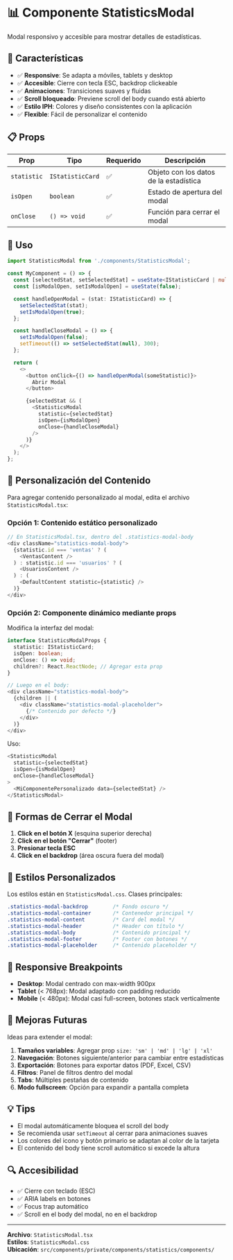 # 📊 Componente StatisticsModal

Modal responsivo y accesible para mostrar detalles de estadísticas.

## 🎯 Características

- ✅ **Responsive**: Se adapta a móviles, tablets y desktop
- ✅ **Accesible**: Cierre con tecla ESC, backdrop clickeable
- ✅ **Animaciones**: Transiciones suaves y fluidas
- ✅ **Scroll bloqueado**: Previene scroll del body cuando está abierto
- ✅ **Estilo IPH**: Colores y diseño consistentes con la aplicación
- ✅ **Flexible**: Fácil de personalizar el contenido

## 📋 Props

| Prop | Tipo | Requerido | Descripción |
|------|------|-----------|-------------|
| `statistic` | `IStatisticCard` | ✅ | Objeto con los datos de la estadística |
| `isOpen` | `boolean` | ✅ | Estado de apertura del modal |
| `onClose` | `() => void` | ✅ | Función para cerrar el modal |

## 🔧 Uso

```typescript
import StatisticsModal from './components/StatisticsModal';

const MyComponent = () => {
  const [selectedStat, setSelectedStat] = useState<IStatisticCard | null>(null);
  const [isModalOpen, setIsModalOpen] = useState(false);

  const handleOpenModal = (stat: IStatisticCard) => {
    setSelectedStat(stat);
    setIsModalOpen(true);
  };

  const handleCloseModal = () => {
    setIsModalOpen(false);
    setTimeout(() => setSelectedStat(null), 300);
  };

  return (
    <>
      <button onClick={() => handleOpenModal(someStatistic)}>
        Abrir Modal
      </button>

      {selectedStat && (
        <StatisticsModal
          statistic={selectedStat}
          isOpen={isModalOpen}
          onClose={handleCloseModal}
        />
      )}
    </>
  );
};
```

## 🎨 Personalización del Contenido

Para agregar contenido personalizado al modal, edita el archivo `StatisticsModal.tsx`:

### Opción 1: Contenido estático personalizado

```typescript
// En StatisticsModal.tsx, dentro del .statistics-modal-body
<div className="statistics-modal-body">
  {statistic.id === 'ventas' ? (
    <VentasContent />
  ) : statistic.id === 'usuarios' ? (
    <UsuariosContent />
  ) : (
    <DefaultContent statistic={statistic} />
  )}
</div>
```

### Opción 2: Componente dinámico mediante props

Modifica la interfaz del modal:

```typescript
interface StatisticsModalProps {
  statistic: IStatisticCard;
  isOpen: boolean;
  onClose: () => void;
  children?: React.ReactNode; // Agregar esta prop
}

// Luego en el body:
<div className="statistics-modal-body">
  {children || (
    <div className="statistics-modal-placeholder">
      {/* Contenido por defecto */}
    </div>
  )}
</div>
```

Uso:

```typescript
<StatisticsModal
  statistic={selectedStat}
  isOpen={isModalOpen}
  onClose={handleCloseModal}
>
  <MiComponentePersonalizado data={selectedStat} />
</StatisticsModal>
```

## 🎯 Formas de Cerrar el Modal

1. **Click en el botón X** (esquina superior derecha)
2. **Click en el botón "Cerrar"** (footer)
3. **Presionar tecla ESC**
4. **Click en el backdrop** (área oscura fuera del modal)

## 🎨 Estilos Personalizados

Los estilos están en `StatisticsModal.css`. Clases principales:

```css
.statistics-modal-backdrop        /* Fondo oscuro */
.statistics-modal-container       /* Contenedor principal */
.statistics-modal-content         /* Card del modal */
.statistics-modal-header          /* Header con título */
.statistics-modal-body            /* Contenido principal */
.statistics-modal-footer          /* Footer con botones */
.statistics-modal-placeholder     /* Contenido placeholder */
```

## 📱 Responsive Breakpoints

- **Desktop**: Modal centrado con max-width 900px
- **Tablet** (< 768px): Modal adaptado con padding reducido
- **Mobile** (< 480px): Modal casi full-screen, botones stack verticalmente

## 🚀 Mejoras Futuras

Ideas para extender el modal:

1. **Tamaños variables**: Agregar prop `size: 'sm' | 'md' | 'lg' | 'xl'`
2. **Navegación**: Botones siguiente/anterior para cambiar entre estadísticas
3. **Exportación**: Botones para exportar datos (PDF, Excel, CSV)
4. **Filtros**: Panel de filtros dentro del modal
5. **Tabs**: Múltiples pestañas de contenido
6. **Modo fullscreen**: Opción para expandir a pantalla completa

## 💡 Tips

- El modal automáticamente bloquea el scroll del body
- Se recomienda usar `setTimeout` al cerrar para animaciones suaves
- Los colores del icono y botón primario se adaptan al color de la tarjeta
- El contenido del body tiene scroll automático si excede la altura

## 🔍 Accesibilidad

- ✅ Cierre con teclado (ESC)
- ✅ ARIA labels en botones
- ✅ Focus trap automático
- ✅ Scroll en el body del modal, no en el backdrop

---

**Archivo**: `StatisticsModal.tsx`  
**Estilos**: `StatisticsModal.css`  
**Ubicación**: `src/components/private/components/statistics/components/`
